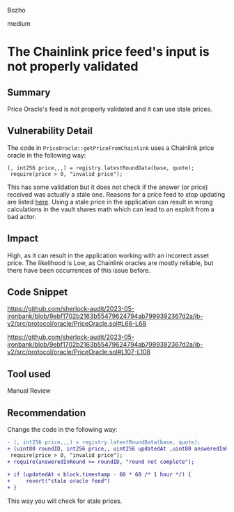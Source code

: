 Bozho

medium

# The Chainlink price feed's input is not properly validated

## Summary

Price Oracle's feed is not properly validated and it can use stale prices.

## Vulnerability Detail

The code in `PriceOracle::getPriceFromChainlink` uses a Chainlink price oracle in the following way:

```solidity
(, int256 price,,,) = registry.latestRoundData(base, quote);
 require(price > 0, "invalid price");
```
This has some validation but it does not check if the answer (or price) received was actually a stale one. Reasons for a price feed to stop updating are listed [here](https://ethereum.stackexchange.com/questions/133242/how-future-resilient-is-a-chainlink-price-feed/133843#133843). Using a stale price in the application can result in wrong calculations in the vault shares math which can lead to an exploit from a bad actor.

## Impact

High, as it can result in the application working with an incorrect asset price. The likelihood is Low, as Chainlink oracles are mostly reliable, but there have been occurrences of this issue before.

## Code Snippet

https://github.com/sherlock-audit/2023-05-ironbank/blob/9ebf1702b2163b55479624794ab7999392367d2a/ib-v2/src/protocol/oracle/PriceOracle.sol#L66-L68

https://github.com/sherlock-audit/2023-05-ironbank/blob/9ebf1702b2163b55479624794ab7999392367d2a/ib-v2/src/protocol/oracle/PriceOracle.sol#L107-L108

## Tool used

Manual Review

## Recommendation

Change the code in the following way:
```diff
- (, int256 price,,,) = registry.latestRoundData(base, quote);
+ (uint80 roundID, int256 price,, uint256 updatedAt ,uint80 answeredInRound) = registry.latestRoundData(base, quote);
 require(price > 0, "invalid price");
+ require(answeredInRound >= roundID, "round not complete");
 
+ if (updatedAt < block.timestamp - 60 * 60 /* 1 hour */) {
+     revert("stale oracle feed")
+ }
```

This way you will check for stale prices.